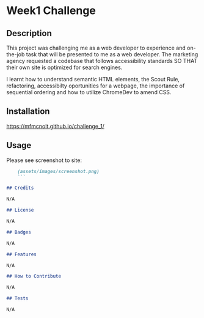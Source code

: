 # Week1 Challenge

## Description

This project was challenging me as a web developer to experience and on-the-job task that will be presented to me as a web developer. The marketing agency requested a codebase that follows accessibility standards
SO THAT their own site is optimized for search engines.

I learnt how to understand semantic HTML elements, the Scout Rule, refactoring, accessibilty oportunities for a webpage, the importance of sequential ordering and how to utilize ChromeDev to amend CSS.


## Installation

https://mfmcnolt.github.io/challenge_1/

## Usage

Please see screenshot to site:

```md
    (assets/images/screenshot.png)
    ```

## Credits

N/A

## License

N/A

## Badges

N/A

## Features

N/A

## How to Contribute

N/A

## Tests

N/A